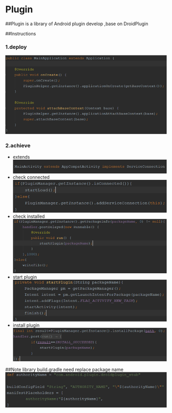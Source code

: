 # Plugin

##Plugin is a library of Android plugin develop ,base on DroidPlugin

##Instructions

###  1.deploy
  ![image](https://github.com/FreetoflyBai/Plugin/blob/master/screenshots/1.png)
###  2.achieve
  * extends<br>
  ![image](https://github.com/FreetoflyBai/Plugin/blob/master/screenshots/2.png)
  * check connected<br>
  ![image](https://github.com/FreetoflyBai/Plugin/blob/master/screenshots/3.png)
  * check installed<br>
  ![image](https://github.com/FreetoflyBai/Plugin/blob/master/screenshots/4.png)
  * start plugin<br>
  ![image](https://github.com/FreetoflyBai/Plugin/blob/master/screenshots/5.png)
  * install plugin<br>
  ![image](https://github.com/FreetoflyBai/Plugin/blob/master/screenshots/6.png)

##Note
   library build.gradle need replace package name<br>
   ![image](https://github.com/FreetoflyBai/Plugin/blob/master/screenshots/7.png)

